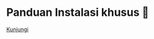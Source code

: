 # Panduan Instalasi khusus 🤗
 <a href="https://github.com/gundowijoyo/documentation-notes.git">Kunjungi</a>
